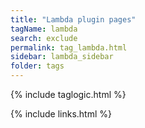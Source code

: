 ```yaml
---
title: "Lambda plugin pages"
tagName: lambda
search: exclude
permalink: tag_lambda.html
sidebar: lambda_sidebar
folder: tags
---
```

{% include taglogic.html %}

{% include links.html %}

